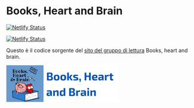 # Books, Heart and Brain

[![Netlify Status](https://bulma.io/images/made-with-bulma.png)](https://bulma.io/images/made-with-bulma.png)

[![Netlify Status](https://api.netlify.com/api/v1/badges/52b4b3d6-b183-484e-892b-805bcdd31e0e/deploy-status)](https://app.netlify.com/sites/booksheartbrain/deploys)

Questo è il codice sorgente del [sito del gruppo di lettura](https://booksheartbrain.netlify.app/) Books, heart and brain.

[![Netlify Status](assets/logo-completo.png)](assets/logo-completo.png)
